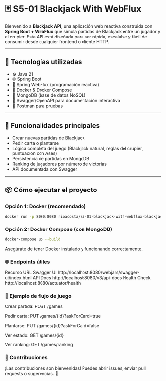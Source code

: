 # 🃏 S5-01 Blackjack With WebFlux

Bienvenido a **Blackjack API**, una aplicación web reactiva construida con **Spring Boot + WebFlux** que simula partidas de Blackjack entre un jugador y el crupier. Esta API está diseñada para ser rápida, escalable y fácil de consumir desde cualquier frontend o cliente HTTP.

---

## 🚀 Tecnologías utilizadas

- ⚙️ Java 21
- 🌐 Spring Boot 
- 🔁 Spring WebFlux (programación reactiva)
- 🐳 Docker & Docker Compose
- 🍃 MongoDB (base de datos NoSQL)
- 📄 Swagger/OpenAPI para documentación interactiva
- 📄 Postman para pruebas

---

## 🧠 Funcionalidades principales

- Crear nuevas partidas de Blackjack
- Pedir carta o plantarse
- Lógica completa del juego (Blackjack natural, reglas del crupier, puntuación con Ases)
- Persistencia de partidas en MongoDB
- Ranking de jugadores por número de victorias
- API documentada con Swagger

---

## 📦 Cómo ejecutar el proyecto

### Opción 1: Docker (recomendado)

```bash
docker run -p 8080:8080 rioacosta/s5-01-blackjack-with-webflux-blackjack-api:1.0
```
### Opción 2: Docker Compose (con MongoDB)
```bash
docker-compose up --build
```
Asegúrate de tener Docker instalado y funcionando correctamente.

### 🌐 Endpoints útiles
Recurso	URL
Swagger UI	http://localhost:8080/webjars/swagger-ui/index.html
API Docs	http://localhost:8080/v3/api-docs
Health Check	http://localhost:8080/actuator/health

### 🧪 Ejemplo de flujo de juego
Crear partida:
POST /games

Pedir carta:
PUT /games/{id}?askForCard=true

Plantarse:
PUT /games/{id}?askForCard=false

Ver estado:
GET /games/{id}

Ver ranking:
GET /games/ranking

### 🤝 Contribuciones
¡Las contribuciones son bienvenidas!
Puedes abrir issues, enviar pull requests o sugerencias. 🙌
